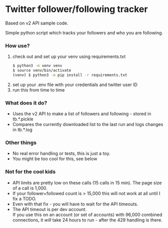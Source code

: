 # Twitter follower/following tracker

Based on v2 API sample code.

Simple python script which tracks your followers and who you are following.

### How use?

1. check out and set up your venv using requirements.txt
   ```bash
   $ python3 -m venv venv
   $ source venv/bin/activate
   (venv) $ python3 -m pip install -r requirements.txt 
   ```
2. set up your .env file with your credentials and twitter user ID
3. run this from time to time

### What does it do?

- Uses the v2 API to make a list of followers and following - stored in tb.*.pickle
- Compares the currently downloaded list to the last run and logs changes in tb.*.log

### Other things

- No real error handling or tests, this is just a toy.
- You might be too cool for this, see below  

### Not for the cool kids

- API limits are pretty low on these calls (15 calls in 15 min).  The page size of a call is 1,000.
- If your follower+followed count is > 15,000 this will not work at all until I fix a TODO.
- Even with that fix - you will have to wait for the API timeouts.
- The API timeout is per dev account.  
  If you use this on an account (or set of accounts) with 96,000
combined connections, it *will* take 24 hours to run - after the 429 handling is there.
  




